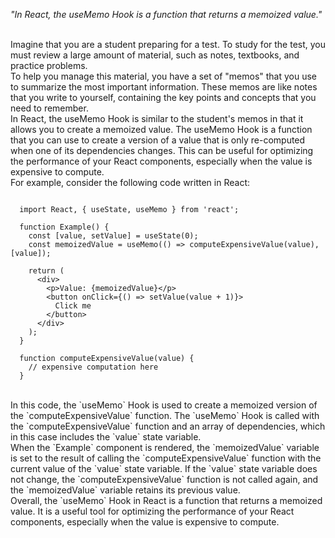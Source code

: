 _"In React, the useMemo Hook is a function that returns a memoized value."_

<br/>
Imagine that you are a student preparing for a test. To study for the test, you must review a large amount of material, such as notes, textbooks, and practice problems.

<br/>
To help you manage this material, you have a set of "memos" that you use to summarize the most important information. These memos are like notes that you write to yourself, containing the key points and concepts that you need to remember.

<br/>
In React, the useMemo Hook is similar to the student's memos in that it allows you to create a memoized value. The useMemo Hook is a function that you can use to create a version of a value that is only re-computed when one of its dependencies changes. This can be useful for optimizing the performance of your React components, especially when the value is expensive to compute.

<br/>
For example, consider the following code written in React:

```

  import React, { useState, useMemo } from 'react';

  function Example() {
    const [value, setValue] = useState(0);
    const memoizedValue = useMemo(() => computeExpensiveValue(value), [value]);

    return (
      <div>
        <p>Value: {memoizedValue}</p>
        <button onClick={() => setValue(value + 1)}>
          Click me
        </button>
      </div>
    );
  }

  function computeExpensiveValue(value) {
    // expensive computation here
  }

```

<br/>
In this code, the `useMemo` Hook is used to create a memoized version of the `computeExpensiveValue` function. The `useMemo` Hook is called with the `computeExpensiveValue` function and an array of dependencies, which in this case includes the `value` state variable.

<br/>
When the `Example` component is rendered, the `memoizedValue` variable is set to the result of calling the `computeExpensiveValue` function with the current value of the `value` state variable. If the `value` state variable does not change, the `computeExpensiveValue` function is not called again, and the `memoizedValue` variable retains its previous value.

<br/>
Overall, the `useMemo` Hook in React is a function that returns a memoized value. It is a useful tool for optimizing the performance of your React components, especially when the value is expensive to compute.
